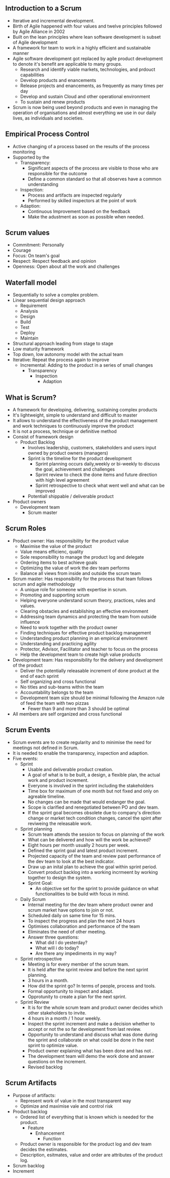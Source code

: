 ## Introduction to a Scrum 
- Iterative and incremental development. 
- Birth of Agile happened with four values and twelve principles followed by Agile Alliance in 2002
- Built on the lean principles where lean software development is subset of Agile development
- A framework for team to work in a highly efficient and sustainable manner
- Agile software development got replaced by agile product development to denote it's benefit are applicable to many groups.
  - Research and identify viable markets, technologies, and prdouct capabilities
  - Develop products and enancements
  - Release projects and enancements, as frequently as many times per day
  - Develop and sustain Cloud and other operational environment 
  - To sustain and renew products 
- Scrum is now being used beyond products and even in managing the operation of organisations and almost everything we use in our daily lives, as individuals and societies.

## Empirical Process Control
- Active changing of a process based on the results of the process monitoring
- Supported by the  
  - Transparency:
    - Significant aspects of the process are visible to those who are responsible for the outcome 
    - Define a common standard so that all observes have a common understanding
  - Inspection:
    - Process and artifacts are inspected regularly
    - Performed by skilled inspectors at the point of work 
  - Adaption: 
    - Continuous Improvement based on the feedback
    - Make the adustment as soon as possible when needed.

## Scrum values
- Commitment: Personally
- Courage
- Focus: On team's goal
- Respect: Respect feedback and opinion
- Openness: Open about all the work and challenges

## Waterfall model
- Sequentially to solve a complex problem.
- Linear sequential design approach
  - Requirement
  - Analysis
  - Design
  - Build
  - Test
  - Deploy
  - Maintain
- Structural approach leading from stage to stage
- Low maturity framework
- Top down, low autonomy model with the actual team 
- Iterative: Repeat the process again to improve
  - Incremental: Adding to the product in a series of small changes
    - Transparency
      - Inspection
        - Adaption

## What is Scrum?
- A framework for developing, delivering, sustaining complex products
- It's lightweight, simple to understand and difficult to master
- It allows to understand the effectiveness of the product management and work techniques to continuously improve the product 
- It is not a process, technique or definitive method 
- Consist of framework design
  - Product Backlog
    - Involves leadership, customers, stakeholders and users input owned by product owners (managers)
    - Sprint is the timeline for the product development
      - Sprint planning occurs daily,weekly or bi-weekly to discuss the goal, achievement and challenges
      - Sprint review to check the done items and future direction with high level agreement 
      - Sprint retrospective to check what went well and what can be improved 
    - Potentiall shippable / deliverable product
- Product owners 
  - Development team
    - Scrum master
  
## Scrum Roles
- Product owner: Has responsibility for the product value
    - Maximise the value of the product 
    - Value means efficienc, quality
    - Sole responsibility to manage the product log and delegate 
    - Ordering items to best achieve goals
    - Optimizing the value of work the dev team performs
    - Balance all views from inside and outside the scrum team
- Scrum master: Has responsibility for the process that team follows scrum and agile methodology
  - A unique role for someone with expertise in scrum.
  - Promoting and supporting scrum
  - Helping everyone understand scrum theory, practices, rules and values.
  - Clearing obstacles and establishing an effective environment
  - Addressing team dynamics and protecting the team from outside influence
  - Need to work together with the product owner 
  - Finding techniques for effective product backlog management
  - Understanding product planning in an empirical environment
  - Understanding and practicing agility
  - Protector, Advisor, Facilitator and teacher to focus on the process
  - Help the development team to create high value products
- Development team: Has responsibility for the delivery and development of the product
  - Deliver the potentially releasable increment of done product at the end of each sprint
  - Self organizing and cross functional
  - No titles and sub-teams within the team 
  - Accountability belongs to the team
  - Development team size should be minimal following the Amazon rule of feed the team with two pizzas
    - Fewer than 9 and more than 3 should be optimal
- All members are self organized and cross functional

## Scrum Events
- Scrum events are to create regularity and to minimise the need for meetings not defined in Scrum.
- It is needed to enable the transparency, inspection and adaption.
- Five events:
  - Sprint
    - Usable and deliverable product creation.
    - A goal of what is to be built, a design, a flexible plan, the actual work and product increment.
    - Everyone is involved in the sprint including the stakeholders
    - Time box for maximum of one month but not fixed and only on agreable timeline.
    - No changes can be made that would endanger the goal.
    - Scope is clarified and renegotiated between PO and dev team.
    - If the sprint goal becomes obsolete due to company's direction change or market tech condition changes, cancel the spint after reviweing the releasable work.
  - Sprint planning 
    - Scrum team attends the session to focus on planning of the work 
    - What can be delivered and how will the work be achieved?
    - Eight hours per month usually 2 hours per week. 
    - Defined the sprint goal and latest product increment. 
    - Projected capacity of the team and review past performance of the dev team to look at the best indicator.
    - Draw up an inital plan to achieve the goal within sprint period. 
    - Convert product backlog into a working incrmeent by working together to design the system.
    - Sprint Goal: 
      - An objective set for the sprint to provide guidance on what functionalities to be build with focus in mind. 
  - Daily Scrum
    - Internal meeting for the dev team where product owner and scrum market have options to join or not.
    - Scheduled daily on same time for 15 mins.
    - To inspect the progress and plan the next 24 hours
    - Optimises collaboration and performance of the team 
    - Eliminates the need of other meeting.
    - Answer three questions:   
      - What did I do yesterday?
      - What will i do today?
      - Are there any impediments in my way?
  - Sprint retrospective
    - Meeting is for every member of the scrum team. 
    - It is held after the sprint review and before the next sprint planning.
    - 3 hours in a month. 
    - How did the sprint go? In terms of people, process and tools. 
    - Formal opportunity to inspect and adapt.
    - Opprotunity to create a plan for the next sprint.
  - Sprint Review
    - It is for the whole scrum team and product owner decides which other stakeholders to invite.
    - 4 hours in a month / 1 hour weekly.
    - Inspect the sprint increment and make a decision whether to accept or not the so far development from last review.
    - Opportunity to understand and discuss what was done during the sprint and collaborate on what could be done in the next sprint to optimize value.
    - Product owner explaining what has been done and has not .
    - The development team will demo the work done and answer questions on the increment.
    - Revised backlog

## Scrum Artifacts
- Purpose of artifacts:
  - Represent work of value in the most transparent way 
  - Optimize and maximise vale and control risk
- Product backlog
  - Ordered list of everything that is known which is needed for the product.
    - Feature
      - Enhancement
        - Function
  - Product owner is responsible for the product log and dev team decides the estimates.
  - Description, esitmates, value and order are attributes of the product log.
- Scrum backlog 
- Increment

